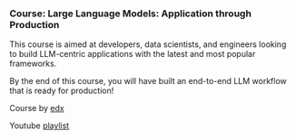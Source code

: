 ### Course: Large Language Models: Application through Production 

This course is aimed at developers, data scientists, and engineers 
looking to build LLM-centric applications with the latest and most popular frameworks. 

By the end of this course, you will have built an end-to-end LLM workflow that is ready for production!

Course by [edx](https://www.edx.org/learn/computer-science/databricks-large-language-models-application-through-production)

Youtube [playlist](https://www.youtube.com/playlist?list=PLTPXxbhUt-YWSR8wtILixhZLF9qB_1yZm)
